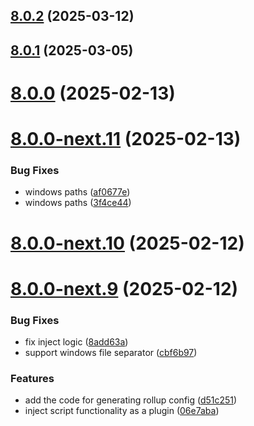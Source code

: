 ## [8.0.2](https://github.com/webdriverio-community/wdio-electron-service/compare/v8.0.1...v8.0.2) (2025-03-12)

## [8.0.1](https://github.com/webdriverio-community/wdio-electron-service/compare/v8.0.0...v8.0.1) (2025-03-05)

# [8.0.0](https://github.com/webdriverio-community/wdio-electron-service/compare/v8.0.0-next.11...v8.0.0) (2025-02-13)

# [8.0.0-next.11](https://github.com/webdriverio-community/wdio-electron-service/compare/v8.0.0-next.10...v8.0.0-next.11) (2025-02-13)

### Bug Fixes

- windows paths ([af0677e](https://github.com/webdriverio-community/wdio-electron-service/commit/af0677e1c1d21d823e8375a0d59550c19b56680b))
- windows paths ([3f4ce44](https://github.com/webdriverio-community/wdio-electron-service/commit/3f4ce444233a48542b73ba8728492695576af623))

# [8.0.0-next.10](https://github.com/webdriverio-community/wdio-electron-service/compare/v8.0.0-next.9...v8.0.0-next.10) (2025-02-12)

# [8.0.0-next.9](https://github.com/webdriverio-community/wdio-electron-service/compare/v8.0.0-next.8...v8.0.0-next.9) (2025-02-12)

### Bug Fixes

- fix inject logic ([8add63a](https://github.com/webdriverio-community/wdio-electron-service/commit/8add63a71f0485eedba7ce97b696a2440a8288b0))
- support windows file separator ([cbf6b97](https://github.com/webdriverio-community/wdio-electron-service/commit/cbf6b9744668bb138d448b63aa3be22205b69bf8))

### Features

- add the code for generating rollup config ([d51c251](https://github.com/webdriverio-community/wdio-electron-service/commit/d51c251e3a0da74ab786744458a176b65c313b16))
- inject script functionality as a plugin ([06e7aba](https://github.com/webdriverio-community/wdio-electron-service/commit/06e7aba9bbc95e7c6804fc34be5a13aba7c37fa1))
